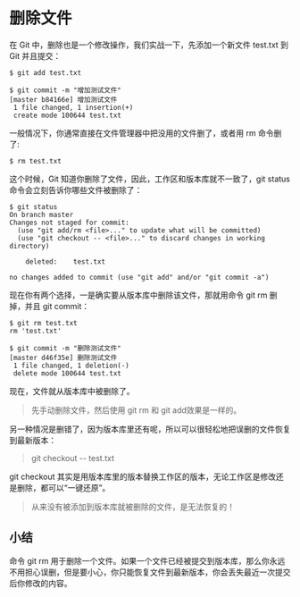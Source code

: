 # 删除文件

在 Git 中，删除也是一个修改操作，我们实战一下，先添加一个新文件 test.txt 到 Git 并且提交：

```
$ git add test.txt

$ git commit -m "增加测试文件"
[master b84166e] 增加测试文件
 1 file changed, 1 insertion(+)
 create mode 100644 test.txt
```

一般情况下，你通常直接在文件管理器中把没用的文件删了，或者用 rm 命令删了:

```
$ rm test.txt
```

这个时候，Git 知道你删除了文件，因此，工作区和版本库就不一致了，git status 命令会立刻告诉你哪些文件被删除了：

```
$ git status
On branch master
Changes not staged for commit:
  (use "git add/rm <file>..." to update what will be committed)
  (use "git checkout -- <file>..." to discard changes in working directory)

	deleted:    test.txt

no changes added to commit (use "git add" and/or "git commit -a")
```

现在你有两个选择，一是确实要从版本库中删除该文件，那就用命令 git rm 删掉，并且 git commit：

```
$ git rm test.txt
rm 'test.txt'

$ git commit -m "删除测试文件"
[master d46f35e] 删除测试文件
 1 file changed, 1 deletion(-)
 delete mode 100644 test.txt
```

现在，文件就从版本库中被删除了。

> 先手动删除文件，然后使用 git rm <file>和 git add<file>效果是一样的。

另一种情况是删错了，因为版本库里还有呢，所以可以很轻松地把误删的文件恢复到最新版本：

> git checkout -- test.txt

git checkout 其实是用版本库里的版本替换工作区的版本，无论工作区是修改还是删除，都可以“一键还原”。

> 从来没有被添加到版本库就被删除的文件，是无法恢复的！

## 小结

命令 git rm 用于删除一个文件。如果一个文件已经被提交到版本库，那么你永远不用担心误删，但是要小心，你只能恢复文件到最新版本，你会丢失最近一次提交后你修改的内容。
